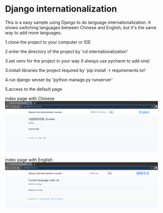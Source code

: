 # Django internationalization

This is a easy sample using Django to do language internationalization. It shows switching languages between Chinese and English, but it's the same way to add more languages.

1.clone the project to your computer or IDE

2.enter the directory of the project by 'cd internationalization'

3.set venv for the project in your way (I always use pycharm to add one)

3.install libraries the project required by 
'pip install -r requirements.txt'

4.run django sevser by 
'python manage.py runserver'

5.access to the default page

index page with Chinese
![image](https://github.com/LeiLazarov/images/blob/master/internationalization/Chinese.jpg)

index page with English
![image](https://github.com/LeiLazarov/images/blob/master/internationalization/English.jpg)
